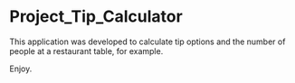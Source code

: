 # Project_Tip_Calculator

This application was developed to calculate tip options and the number of people at a restaurant table, for example.

Enjoy.
